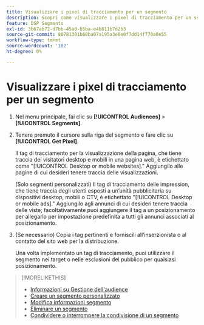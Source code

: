 ```yaml
---
title: Visualizzare i pixel di tracciamento per un segmento
description: Scopri come visualizzare i pixel di tracciamento per un segmento di rinuncia alla vendita personalizzato o CCPA.
feature: DSP Segments
exl-id: 3b67ab72-d7bb-45a0-b5ba-e4b811b7d2b3
source-git-commit: 80781301b60ba07a195a3e0e0f7dd14f770a0e55
workflow-type: tm+mt
source-wordcount: '182'
ht-degree: 0%

---
```


# Visualizzare i pixel di tracciamento per un segmento

1. Nel menu principale, fai clic su **[!UICONTROL Audiences]** > **[!UICONTROL Segments]**.

1. Tenere premuto il cursore sulla riga del segmento e fare clic su **[!UICONTROL Get Pixel]**.

   Il tag di tracciamento per la visualizzazione della pagina, che tiene traccia dei visitatori desktop e mobili in una pagina web, è etichettato come &quot;[!UICONTROL Desktop or mobile websites].&quot; Aggiungilo alle pagine di cui desideri tenere traccia delle visualizzazioni.

   (Solo segmenti personalizzati) Il tag di tracciamento delle impression, che tiene traccia degli utenti esposti a un’unità pubblicitaria su dispositivi desktop, mobili o CTV, è etichettato &quot;[!UICONTROL Desktop or mobile ads].&quot; Aggiungilo agli annunci di cui desideri tenere traccia delle viste; facoltativamente puoi aggiungere il tag a un posizionamento per allegarlo per impostazione predefinita a tutti gli annunci associati al posizionamento.

1. (Se necessario) Copia i tag pertinenti e forniscili all’inserzionista o al contatto del sito web per la distribuzione.

   Una volta implementato un tag di tracciamento, puoi utilizzare il segmento nei target o nelle esclusioni del pubblico per qualsiasi posizionamento.

>[!MORELIKETHIS]
>
>* [Informazioni su Gestione dell&#39;audience](audience-about.md)
>* [Creare un segmento personalizzato](custom-segment-create.md)
>* [Modifica informazioni segmento](segment-edit.md)
>* [Eliminare un segmento](segment-delete.md)
>* [Condividere o interrompere la condivisione di un segmento](segment-share.md)
